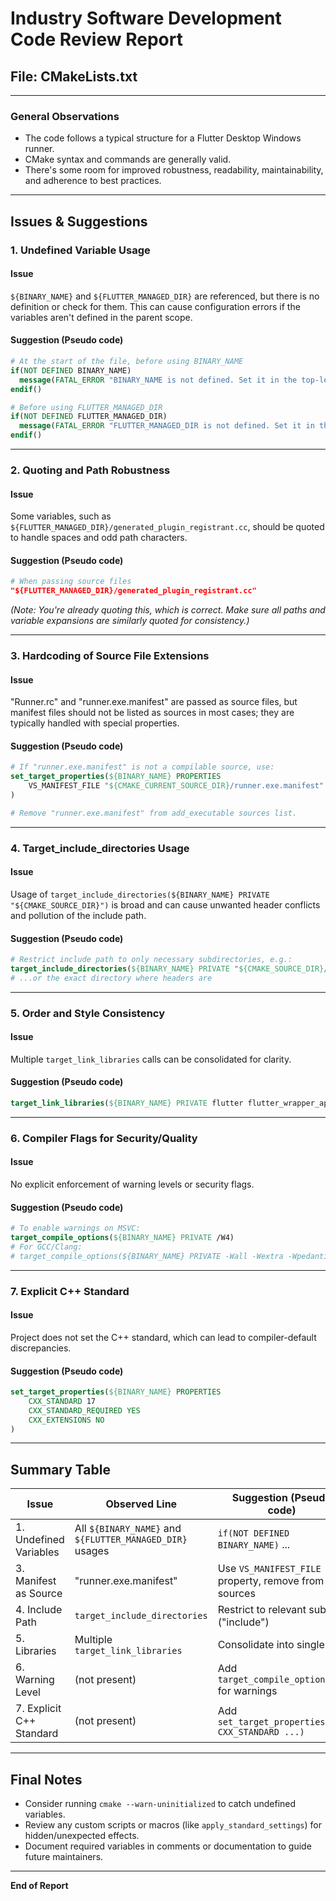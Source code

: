 # Industry Software Development Code Review Report

## File: CMakeLists.txt

---

### General Observations

- The code follows a typical structure for a Flutter Desktop Windows runner.
- CMake syntax and commands are generally valid.
- There's some room for improved robustness, readability, maintainability, and adherence to best practices.

---

## Issues & Suggestions

### 1. **Undefined Variable Usage**
#### Issue
`${BINARY_NAME}` and `${FLUTTER_MANAGED_DIR}` are referenced, but there is no definition or check for them. This can cause configuration errors if the variables aren't defined in the parent scope.

#### Suggestion (Pseudo code)
```cmake
# At the start of the file, before using BINARY_NAME
if(NOT DEFINED BINARY_NAME)
  message(FATAL_ERROR "BINARY_NAME is not defined. Set it in the top-level CMakeLists.txt.")
endif()

# Before using FLUTTER_MANAGED_DIR
if(NOT DEFINED FLUTTER_MANAGED_DIR)
  message(FATAL_ERROR "FLUTTER_MANAGED_DIR is not defined. Set it in the top-level CMakeLists.txt.")
endif()
```

---

### 2. **Quoting and Path Robustness**
#### Issue
Some variables, such as `${FLUTTER_MANAGED_DIR}/generated_plugin_registrant.cc`, should be quoted to handle spaces and odd path characters.

#### Suggestion (Pseudo code)
```cmake
# When passing source files
"${FLUTTER_MANAGED_DIR}/generated_plugin_registrant.cc"
```
*(Note: You're already quoting this, which is correct. Make sure all paths and variable expansions are similarly quoted for consistency.)*

---

### 3. **Hardcoding of Source File Extensions**
#### Issue
"Runner.rc" and "runner.exe.manifest" are passed as source files, but manifest files should not be listed as sources in most cases; they are typically handled with special properties.

#### Suggestion (Pseudo code)
```cmake
# If "runner.exe.manifest" is not a compilable source, use:
set_target_properties(${BINARY_NAME} PROPERTIES
    VS_MANIFEST_FILE "${CMAKE_CURRENT_SOURCE_DIR}/runner.exe.manifest"
)

# Remove "runner.exe.manifest" from add_executable sources list.
```

---

### 4. **Target_include_directories Usage**
#### Issue
Usage of `target_include_directories(${BINARY_NAME} PRIVATE "${CMAKE_SOURCE_DIR}")` is broad and can cause unwanted header conflicts and pollution of the include path.

#### Suggestion (Pseudo code)
```cmake
# Restrict include path to only necessary subdirectories, e.g.:
target_include_directories(${BINARY_NAME} PRIVATE "${CMAKE_SOURCE_DIR}/include")
# ...or the exact directory where headers are
```

---

### 5. **Order and Style Consistency**
#### Issue
Multiple `target_link_libraries` calls can be consolidated for clarity.

#### Suggestion (Pseudo code)
```cmake
target_link_libraries(${BINARY_NAME} PRIVATE flutter flutter_wrapper_app "dwmapi.lib")
```

---

### 6. **Compiler Flags for Security/Quality**
#### Issue
No explicit enforcement of warning levels or security flags.

#### Suggestion (Pseudo code)
```cmake
# To enable warnings on MSVC:
target_compile_options(${BINARY_NAME} PRIVATE /W4)
# For GCC/Clang:
# target_compile_options(${BINARY_NAME} PRIVATE -Wall -Wextra -Wpedantic)
```

---

### 7. **Explicit C++ Standard**
#### Issue
Project does not set the C++ standard, which can lead to compiler-default discrepancies.

#### Suggestion (Pseudo code)
```cmake
set_target_properties(${BINARY_NAME} PROPERTIES
    CXX_STANDARD 17
    CXX_STANDARD_REQUIRED YES
    CXX_EXTENSIONS NO
)
```

---

## Summary Table

| Issue | Observed Line | Suggestion (Pseudo code) |
|-------|---------------|-------------------------|
| 1. Undefined Variables | All `${BINARY_NAME}` and `${FLUTTER_MANAGED_DIR}` usages | `if(NOT DEFINED BINARY_NAME)` ... |
| 3. Manifest as Source | "runner.exe.manifest" | Use `VS_MANIFEST_FILE` property, remove from sources |
| 4. Include Path | `target_include_directories` | Restrict to relevant subdir ("include") |
| 5. Libraries | Multiple `target_link_libraries` | Consolidate into single call |
| 6. Warning Level | (not present) | Add `target_compile_options` for warnings |
| 7. Explicit C++ Standard | (not present) | Add `set_target_properties(... CXX_STANDARD ...)` |

---

## Final Notes

- Consider running `cmake --warn-uninitialized` to catch undefined variables.
- Review any custom scripts or macros (like `apply_standard_settings`) for hidden/unexpected effects.
- Document required variables in comments or documentation to guide future maintainers.

---

**End of Report**